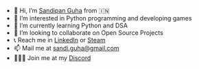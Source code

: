 - 👋 Hi, I’m [Sandipan Guha](https://github.com/SandipanGuha) from 🇮🇳
- 👀 I’m interested in Python programming and developing games
- 🌱 I’m currently learning Python and DSA
- 💞️ I’m looking to collaborate on Open Source Projects
- 📞 Reach me in [LinkedIn](https://www.linkedin.com/in/sandipan-guha-14b12738/) or [Steam](https://steamcommunity.com/id/prince24earth)
- 📫 Mail me at sandi.guha@gmail.com 
- 👨‍👧‍👧 Join me at my [Discord](https://discord.gg/gsuhxc269d)

<!---
SandipanGuha/SandipanGuha is a ✨ special ✨ repository because its `README.md` (this file) appears on your GitHub profile.
You can click the Preview link to take a look at your changes.
--->

